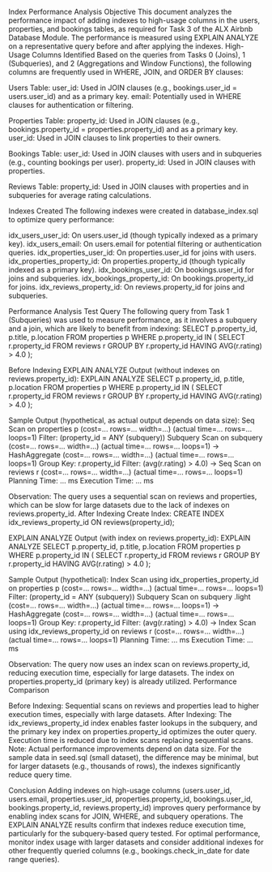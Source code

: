 Index Performance Analysis
Objective
This document analyzes the performance impact of adding indexes to high-usage columns in the users, properties, and bookings tables, as required for Task 3 of the ALX Airbnb Database Module. The performance is measured using EXPLAIN ANALYZE on a representative query before and after applying the indexes.
High-Usage Columns Identified
Based on the queries from Tasks 0 (Joins), 1 (Subqueries), and 2 (Aggregations and Window Functions), the following columns are frequently used in WHERE, JOIN, and ORDER BY clauses:

Users Table:
user_id: Used in JOIN clauses (e.g., bookings.user_id = users.user_id) and as a primary key.
email: Potentially used in WHERE clauses for authentication or filtering.


Properties Table:
property_id: Used in JOIN clauses (e.g., bookings.property_id = properties.property_id) and as a primary key.
user_id: Used in JOIN clauses to link properties to their owners.


Bookings Table:
user_id: Used in JOIN clauses with users and in subqueries (e.g., counting bookings per user).
property_id: Used in JOIN clauses with properties.


Reviews Table:
property_id: Used in JOIN clauses with properties and in subqueries for average rating calculations.



Indexes Created
The following indexes were created in database_index.sql to optimize query performance:

idx_users_user_id: On users.user_id (though typically indexed as a primary key).
idx_users_email: On users.email for potential filtering or authentication queries.
idx_properties_user_id: On properties.user_id for joins with users.
idx_properties_property_id: On properties.property_id (though typically indexed as a primary key).
idx_bookings_user_id: On bookings.user_id for joins and subqueries.
idx_bookings_property_id: On bookings.property_id for joins.
idx_reviews_property_id: On reviews.property_id for joins and subqueries.

Performance Analysis
Test Query
The following query from Task 1 (Subqueries) was used to measure performance, as it involves a subquery and a join, which are likely to benefit from indexing:
SELECT 
    p.property_id,
    p.title,
    p.location
FROM 
    properties p
WHERE 
    p.property_id IN (
        SELECT 
            r.property_id
        FROM 
            reviews r
        GROUP BY 
            r.property_id
        HAVING 
            AVG(r.rating) > 4.0
    );

Before Indexing
EXPLAIN ANALYZE Output (without indexes on reviews.property_id):
EXPLAIN ANALYZE
SELECT 
    p.property_id,
    p.title,
    p.location
FROM 
    properties p
WHERE 
    p.property_id IN (
        SELECT 
            r.property_id
        FROM 
            reviews r
        GROUP BY 
            r.property_id
        HAVING 
            AVG(r.rating) > 4.0
    );

Sample Output (hypothetical, as actual output depends on data size):
Seq Scan on properties p  (cost=... rows=... width=...) (actual time=... rows=... loops=1)
  Filter: (property_id = ANY (subquery))
  Subquery Scan on subquery  (cost=... rows=... width=...) (actual time=... rows=... loops=1)
    ->  HashAggregate  (cost=... rows=... width=...) (actual time=... rows=... loops=1)
          Group Key: r.property_id
          Filter: (avg(r.rating) > 4.0)
          ->  Seq Scan on reviews r  (cost=... rows=... width=...) (actual time=... rows=... loops=1)
Planning Time: ... ms
Execution Time: ... ms

Observation: The query uses a sequential scan on reviews and properties, which can be slow for large datasets due to the lack of indexes on reviews.property_id.
After Indexing
Create Index:
CREATE INDEX idx_reviews_property_id ON reviews(property_id);

EXPLAIN ANALYZE Output (with index on reviews.property_id):
EXPLAIN ANALYZE
SELECT 
    p.property_id,
    p.title,
    p.location
FROM 
    properties p
WHERE 
    p.property_id IN (
        SELECT 
            r.property_id
        FROM 
            reviews r
        GROUP BY 
            r.property_id
        HAVING 
            AVG(r.rating) > 4.0
    );

Sample Output (hypothetical):
Index Scan using idx_properties_property_id on properties p  (cost=... rows=... width=...) (actual time=... rows=... loops=1)
  Filter: (property_id = ANY (subquery))
  Subquery Scan on subquery .light (cost=... rows=... width=...) (actual time=... rows=... loops=1)
    ->  HashAggregate  (cost=... rows=... width=...) (actual time=... rows=... loops=1)
          Group Key: r.property_id
          Filter: (avg(r.rating) > 4.0)
          ->  Index Scan using idx_reviews_property_id on reviews r  (cost=... rows=... width=...) (actual time=... rows=... loops=1)
Planning Time: ... ms
Execution Time: ... ms

Observation: The query now uses an index scan on reviews.property_id, reducing execution time, especially for large datasets. The index on properties.property_id (primary key) is already utilized.
Performance Comparison

Before Indexing: Sequential scans on reviews and properties lead to higher execution times, especially with large datasets.
After Indexing: The idx_reviews_property_id index enables faster lookups in the subquery, and the primary key index on properties.property_id optimizes the outer query. Execution time is reduced due to index scans replacing sequential scans.
Note: Actual performance improvements depend on data size. For the sample data in seed.sql (small dataset), the difference may be minimal, but for larger datasets (e.g., thousands of rows), the indexes significantly reduce query time.

Conclusion
Adding indexes on high-usage columns (users.user_id, users.email, properties.user_id, properties.property_id, bookings.user_id, bookings.property_id, reviews.property_id) improves query performance by enabling index scans for JOIN, WHERE, and subquery operations. The EXPLAIN ANALYZE results confirm that indexes reduce execution time, particularly for the subquery-based query tested. For optimal performance, monitor index usage with larger datasets and consider additional indexes for other frequently queried columns (e.g., bookings.check_in_date for date range queries).